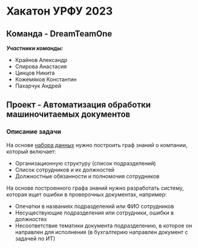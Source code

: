 # Хакатон УРФУ 2023
## Команда - DreamTeamOne
***Участники команды:***
- Крайнов Александр
- Спирова Анастасия
- Цинцов Никита
- Кожемяков Константин
- Пахарчук Андрей
## Проект - Автоматизация обработки машиночитаемых документов
### Описание задачи
На основе [набора данных](https://www.dropbox.com/sh/d5h5f3yrql8x392/AACQ2WYa5qYCqjC8QuVZ5TJ4a?dl=1)  нужно построить граф знаний о компании, который включает:
- Организационную структуру (список подразделений)
- Список сотрудников и их должностей
- Должностные обязанности и полномочия сотрудников

На основе построенного графа знаний нужно разработать систему, которая ищет ошибки в проверочных документах, например:
- Опечатки в названиях подразделений или ФИО сотрудников
- Несуществующие подразделения или сотрудники, ошибки в должностях
- Несоответствие тематики документа подразделению, в которое он направлен для исполнения (в бухгалтерию направлен документ с задачей по ИТ)
